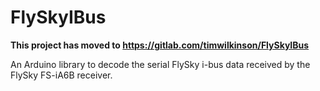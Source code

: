 # FlySkyIBus

**This project has moved to https://gitlab.com/timwilkinson/FlySkyIBus**

An Arduino library to decode the serial FlySky i-bus data received by the FlySky FS-iA6B receiver.
